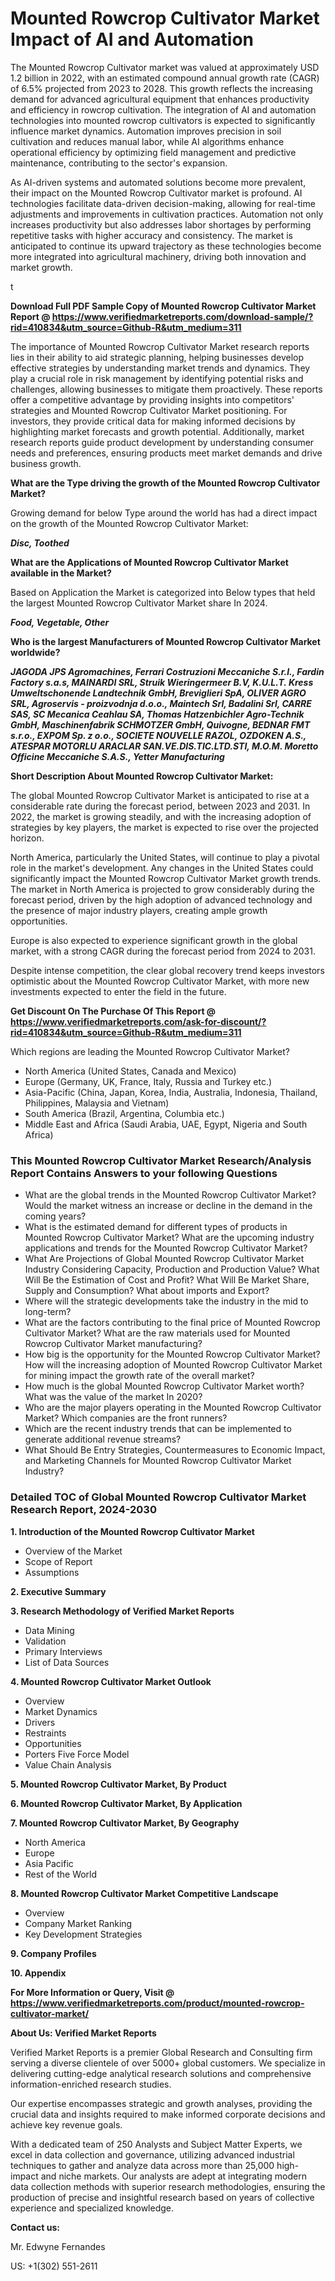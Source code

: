 <meta name="title" content="Global Mounted Rowcrop Cultivator Market Impact of AI and Automation"><meta name="description" content="The Mounted Rowcrop Cultivator market was valued at approximately USD 1.2 billion in 2022, with an estimated compound annual growth rate (CAGR) of 6.5% projected from "><meta name="title" content="Mounted Rowcrop Cultivator Market Size, Share, Scope, Trends, Growth, Opportunities, Analysis, Forecast"><h1>Mounted Rowcrop Cultivator Market Impact of AI and Automation</h1><p>The Mounted Rowcrop Cultivator market was valued at approximately USD 1.2 billion in 2022, with an estimated compound annual growth rate (CAGR) of 6.5% projected from 2023 to 2028. This growth reflects the increasing demand for advanced agricultural equipment that enhances productivity and efficiency in rowcrop cultivation. The integration of AI and automation technologies into mounted rowcrop cultivators is expected to significantly influence market dynamics. Automation improves precision in soil cultivation and reduces manual labor, while AI algorithms enhance operational efficiency by optimizing field management and predictive maintenance, contributing to the sector's expansion.</p><p>As AI-driven systems and automated solutions become more prevalent, their impact on the Mounted Rowcrop Cultivator market is profound. AI technologies facilitate data-driven decision-making, allowing for real-time adjustments and improvements in cultivation practices. Automation not only increases productivity but also addresses labor shortages by performing repetitive tasks with higher accuracy and consistency. The market is anticipated to continue its upward trajectory as these technologies become more integrated into agricultural machinery, driving both innovation and market growth.</p>t</p><p id="" class=""><strong>Download Full PDF Sample Copy of Mounted Rowcrop Cultivator Market Report @ <a href="https://www.verifiedmarketreports.com/download-sample/?rid=410834&utm_source=Github-R&utm_medium=311" target="_blank">https://www.verifiedmarketreports.com/download-sample/?rid=410834&utm_source=Github-R&utm_medium=311</a></strong></p><p>The importance of&nbsp;Mounted Rowcrop Cultivator Market research reports lies in their ability to aid strategic planning, helping businesses develop effective strategies by understanding market trends and dynamics. They play a crucial role in risk management by identifying potential risks and challenges, allowing businesses to mitigate them proactively. These reports offer a competitive advantage by providing insights into competitors' strategies and Mounted Rowcrop Cultivator Market positioning. For investors, they provide critical data for making informed decisions by highlighting market forecasts and growth potential. Additionally, market research reports guide product development by understanding consumer needs and preferences, ensuring products meet market demands and drive business growth.</p><p><strong>What are the&nbsp;Type driving the growth of the Mounted Rowcrop Cultivator Market?</strong></p><p id="" class="">Growing demand for below Type around the world has had a direct impact on the growth of the Mounted Rowcrop Cultivator Market:</p><em><strong>Disc, Toothed</strong></em></p><strong>What are the&nbsp;Applications&nbsp;of Mounted Rowcrop Cultivator Market available in the Market?</strong></p><p id="" class="">Based on Application the Market is categorized into Below types that held the largest Mounted Rowcrop Cultivator Market share In 2024.</p><em><strong>Food, Vegetable, Other</strong></em></p><strong>Who is the largest Manufacturers of Mounted Rowcrop Cultivator Market worldwide?</strong></p><p><em><strong>JAGODA JPS Agromachines, Ferrari Costruzioni Meccaniche S.r.l., Fardin Factory s.a.s, MAINARDI SRL, Struik Wieringermeer B.V, K.U.L.T. Kress Umweltschonende Landtechnik GmbH, Breviglieri SpA, OLIVER AGRO SRL, Agroservis - proizvodnja d.o.o., Maintech Srl, Badalini Srl, CARRE SAS, SC Mecanica Ceahlau SA, Thomas Hatzenbichler Agro-Technik GmbH, Maschinenfabrik SCHMOTZER GmbH, Quivogne, BEDNAR FMT s.r.o., EXPOM Sp. z o.o., SOCIETE NOUVELLE RAZOL, OZDOKEN A.S., ATESPAR MOTORLU ARACLAR SAN.VE.DIS.TIC.LTD.STI, M.O.M. Moretto Officine Meccaniche S.A.S., Yetter Manufacturing</strong></em></p><p id="" class=""><strong>Short Description About Mounted Rowcrop Cultivator Market:</strong></p><p>The global Mounted Rowcrop Cultivator Market is anticipated to rise at a considerable rate during the forecast period, between 2023 and 2031. In 2022, the market is growing steadily, and with the increasing adoption of strategies by key players, the market is expected to rise over the projected horizon.</p><p>North America, particularly the United States, will continue to play a pivotal role in the market's development. Any changes in the United States could significantly impact the Mounted Rowcrop Cultivator Market growth trends. The market in North America is projected to grow considerably during the forecast period, driven by the high adoption of advanced technology and the presence of major industry players, creating ample growth opportunities.</p><p>Europe is also expected to experience significant growth in the global market, with a strong CAGR during the forecast period from 2024 to 2031.</p><p>Despite intense competition, the clear global recovery trend keeps investors optimistic about the Mounted Rowcrop Cultivator Market, with more new investments expected to enter the field in the future.</p><p id="" class=""><strong>Get Discount On The Purchase Of This Report @ <a href="https://www.verifiedmarketreports.com/ask-for-discount/?rid=410834&utm_source=Github-R&utm_medium=311" target="_blank">https://www.verifiedmarketreports.com/ask-for-discount/?rid=410834&utm_source=Github-R&utm_medium=311</a></strong></p>Which regions are leading the Mounted Rowcrop Cultivator Market?</p><ul><li>North America (United States, Canada and Mexico)</li><li>Europe (Germany, UK, France, Italy, Russia and Turkey etc.)</li><li>Asia-Pacific (China, Japan, Korea, India, Australia, Indonesia, Thailand, Philippines, Malaysia and Vietnam)</li><li>South America (Brazil, Argentina, Columbia etc.)</li><li>Middle East and Africa (Saudi Arabia, UAE, Egypt, Nigeria and South Africa)</li></ul><h3 id="" class="">This Mounted Rowcrop Cultivator Market Research/Analysis Report Contains Answers to your following Questions</h3><ul><li>What are the global trends in the Mounted Rowcrop Cultivator Market? Would the market witness an increase or decline in the demand in the coming years?</li><li>What is the estimated demand for different types of products in Mounted Rowcrop Cultivator Market? What are the upcoming industry applications and trends for the Mounted Rowcrop Cultivator Market?</li><li>What Are Projections of Global Mounted Rowcrop Cultivator Market Industry Considering Capacity, Production and Production Value? What Will Be the Estimation of Cost and Profit? What Will Be Market Share, Supply and Consumption? What about imports and Export?</li><li>Where will the strategic developments take the industry in the mid to long-term?</li><li>What are the factors contributing to the final price of Mounted Rowcrop Cultivator Market? What are the raw materials used for Mounted Rowcrop Cultivator Market manufacturing?</li><li>How big is the opportunity for the Mounted Rowcrop Cultivator Market? How will the increasing adoption of Mounted Rowcrop Cultivator Market for mining impact the growth rate of the overall market?</li><li>How much is the global Mounted Rowcrop Cultivator Market worth? What was the value of the market In 2020?</li><li>Who are the major players operating in the Mounted Rowcrop Cultivator Market? Which companies are the front runners?</li><li>Which are the recent industry trends that can be implemented to generate additional revenue streams?</li><li>What Should Be Entry Strategies, Countermeasures to Economic Impact, and Marketing Channels for Mounted Rowcrop Cultivator Market Industry?</li></ul><h3 id="" class="">Detailed TOC of Global Mounted Rowcrop Cultivator Market Research Report, 2024-2030</h3><p id="" class=""><strong>1. Introduction of the Mounted Rowcrop Cultivator Market</strong></p><ul><li>Overview of the Market</li><li>Scope of Report</li><li>Assumptions</li></ul><p id="" class=""><strong>2. Executive Summary</strong></p><p id="" class=""><strong>3. Research Methodology of Verified Market Reports</strong></p><ul><li>Data Mining</li><li>Validation</li><li>Primary Interviews</li><li>List of Data Sources</li></ul><p id="" class=""><strong>4. Mounted Rowcrop Cultivator Market Outlook</strong></p><ul><li>Overview</li><li>Market Dynamics</li><li>Drivers</li><li>Restraints</li><li>Opportunities</li><li>Porters Five Force Model</li><li>Value Chain Analysis</li></ul><p id="" class=""><strong>5. Mounted Rowcrop Cultivator Market, By Product</strong></p><p id="" class=""><strong>6. Mounted Rowcrop Cultivator Market, By Application</strong></p><p id="" class=""><strong>7. Mounted Rowcrop Cultivator Market, By Geography</strong></p><ul><li>North America</li><li>Europe</li><li>Asia Pacific</li><li>Rest of the World</li></ul><p id="" class=""><strong>8. Mounted Rowcrop Cultivator Market Competitive Landscape</strong></p><ul><li>Overview</li><li>Company Market Ranking</li><li>Key Development Strategies</li></ul><p id="" class=""><strong>9. Company Profiles</strong></p><p id="" class=""><strong>10. Appendix</strong></p><p id="" class=""><strong>For More Information or Query, Visit @ <a href="https://www.verifiedmarketreports.com/product/mounted-rowcrop-cultivator-market/" target="_blank">https://www.verifiedmarketreports.com/product/mounted-rowcrop-cultivator-market/</a></strong></p><p id="" class=""><strong>About Us: Verified Market Reports</strong></p><p id="" class="">Verified Market Reports is a premier Global Research and Consulting firm serving a diverse clientele of over 5000+ global customers. We specialize in delivering cutting-edge analytical research solutions and comprehensive information-enriched research studies.</p><p id="" class="">Our expertise encompasses strategic and growth analyses, providing the crucial data and insights required to make informed corporate decisions and achieve key revenue goals.</p><p id="" class="">With a dedicated team of 250 Analysts and Subject Matter Experts, we excel in data collection and governance, utilizing advanced industrial techniques to gather and analyze data across more than 25,000 high-impact and niche markets. Our analysts are adept at integrating modern data collection methods with superior research methodologies, ensuring the production of precise and insightful research based on years of collective experience and specialized knowledge.</p><p id="" class=""><strong>Contact us:</strong></p><p id="" class="">Mr. Edwyne Fernandes</p><p id="" class="">US: +1(302) 551-2611</p>